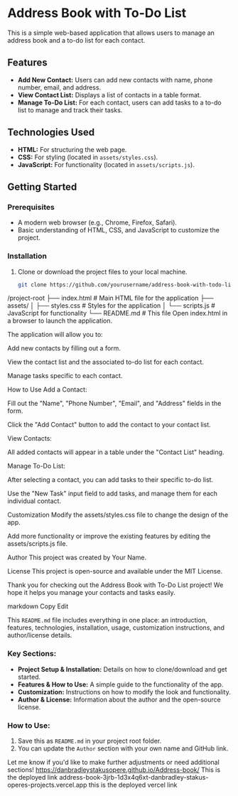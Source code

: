 # Address Book with To-Do List

This is a simple web-based application that allows users to manage an address book and a to-do list for each contact.

## Features
- **Add New Contact:** Users can add new contacts with name, phone number, email, and address.
- **View Contact List:** Displays a list of contacts in a table format.
- **Manage To-Do List:** For each contact, users can add tasks to a to-do list to manage and track their tasks.

## Technologies Used
- **HTML:** For structuring the web page.
- **CSS:** For styling (located in `assets/styles.css`).
- **JavaScript:** For functionality (located in `assets/scripts.js`).

## Getting Started

### Prerequisites

- A modern web browser (e.g., Chrome, Firefox, Safari).
- Basic understanding of HTML, CSS, and JavaScript to customize the project.

### Installation

1. Clone or download the project files to your local machine.

   ```bash
   git clone https://github.com/yourusername/address-book-with-todo-list.git
/project-root
├── index.html           # Main HTML file for the application
├── assets/
│   ├── styles.css       # Styles for the application
│   └── scripts.js       # JavaScript for functionality
└── README.md            # This file
Open index.html in a browser to launch the application.

The application will allow you to:

Add new contacts by filling out a form.

View the contact list and the associated to-do list for each contact.

Manage tasks specific to each contact.

How to Use
Add a Contact:

Fill out the "Name", "Phone Number", "Email", and "Address" fields in the form.

Click the "Add Contact" button to add the contact to your contact list.

View Contacts:

All added contacts will appear in a table under the "Contact List" heading.

Manage To-Do List:

After selecting a contact, you can add tasks to their specific to-do list.

Use the "New Task" input field to add tasks, and manage them for each individual contact.

Customization
Modify the assets/styles.css file to change the design of the app.

Add more functionality or improve the existing features by editing the assets/scripts.js file.

Author
This project was created by Your Name.

License
This project is open-source and available under the MIT License.

Thank you for checking out the Address Book with To-Do List project! We hope it helps you manage your contacts and tasks easily.

markdown
Copy
Edit

This `README.md` file includes everything in one place: an introduction, features, technologies, installation, usage, customization instructions, and author/license details.

### Key Sections:
- **Project Setup & Installation:** Details on how to clone/download and get started.
- **Features & How to Use:** A simple guide to the functionality of the app.
- **Customization:** Instructions on how to modify the look and functionality.
- **Author & License:** Information about the author and the open-source license.

### How to Use:
1. Save this as `README.md` in your project root folder.
2. You can update the `Author` section with your own name and GitHub link.

Let me know if you'd like to make further adjustments or need additional sections!
 https://danbradleystakusopere.github.io/Address-book/
 This is the deployed link
 address-book-3jrb-1d3x4q6xt-danbradley-stakus-operes-projects.vercel.app
 this is the deployed vercel link






